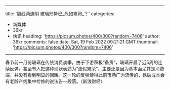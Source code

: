 
---
title: '周线两连阴 玻璃形势已_危如累卵_？'
categories: 
 - 新媒体
 - 36kr
 - 快讯
headimg: 'https://picsum.photos/400/300?random=7406'
author: 36kr
comments: false
date: Sat, 19 Feb 2022 09:21:21 GMT
thumbnail: 'https://picsum.photos/400/300?random=7406'
---

<div>   
春节前一月份玻璃在传统消费淡季，由于下游积极“备货”，玻璃开启了近5周的连续反弹。甚至有人把这种现状表述为“虚假繁荣”，主要还是因为基本面尤其是消费端，并没有看到明显的回暖。这一轮的反弹使得此前市场广为流传的，跌破成本会有老龄产线集中检修的说法告一段落。（新浪财经）  
</div>
            
